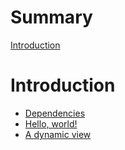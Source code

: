 # Summary

[Introduction](introduction/intro.md)

# Introduction

- [Dependencies](introduction/dependencies.md)
- [Hello, world!](introduction/hello_world.md)
- [A dynamic view](introduction/dynamic_view.md)
